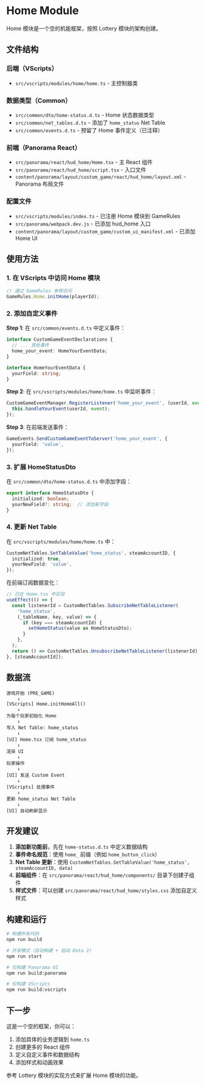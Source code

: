# Home Module

Home 模块是一个空的机能框架，按照 Lottery 模块的架构创建。

## 文件结构

### 后端（VScripts）
- `src/vscripts/modules/home/home.ts` - 主控制器类

### 数据类型（Common）
- `src/common/dto/home-status.d.ts` - Home 状态数据类型
- `src/common/net_tables.d.ts` - 添加了 `home_status` Net Table
- `src/common/events.d.ts` - 预留了 Home 事件定义（已注释）

### 前端（Panorama React）
- `src/panorama/react/hud_home/Home.tsx` - 主 React 组件
- `src/panorama/react/hud_home/script.tsx` - 入口文件
- `content/panorama/layout/custom_game/react/hud_home/layout.xml` - Panorama 布局文件

### 配置文件
- `src/vscripts/modules/index.ts` - 已注册 Home 模块到 GameRules
- `src/panorama/webpack.dev.js` - 已添加 hud_home 入口
- `content/panorama/layout/custom_game/custom_ui_manifest.xml` - 已添加 Home UI

## 使用方法

### 1. 在 VScripts 中访问 Home 模块

```typescript
// 通过 GameRules 单例访问
GameRules.Home.initHome(playerId);
```

### 2. 添加自定义事件

**Step 1**: 在 `src/common/events.d.ts` 中定义事件：
```typescript
interface CustomGameEventDeclarations {
  // ... 其他事件
  home_your_event: HomeYourEventData;
}

interface HomeYourEventData {
  yourField: string;
}
```

**Step 2**: 在 `src/vscripts/modules/home/home.ts` 中监听事件：
```typescript
CustomGameEventManager.RegisterListener('home_your_event', (userId, event) => {
  this.handleYourEvent(userId, event);
});
```

**Step 3**: 在前端发送事件：
```typescript
GameEvents.SendCustomGameEventToServer('home_your_event', {
  yourField: 'value',
});
```

### 3. 扩展 HomeStatusDto

在 `src/common/dto/home-status.d.ts` 中添加字段：
```typescript
export interface HomeStatusDto {
  initialized: boolean;
  yourNewField?: string;  // 添加新字段
}
```

### 4. 更新 Net Table

在 `src/vscripts/modules/home/home.ts` 中：
```typescript
CustomNetTables.SetTableValue('home_status', steamAccountID, {
  initialized: true,
  yourNewField: 'value',
});
```

在前端订阅数据变化：
```typescript
// 已在 Home.tsx 中实现
useEffect(() => {
  const listenerId = CustomNetTables.SubscribeNetTableListener(
    'home_status',
    (_tableName, key, value) => {
      if (key === steamAccountId) {
        setHomeStatus(value as HomeStatusDto);
      }
    },
  );
  return () => CustomNetTables.UnsubscribeNetTableListener(listenerId);
}, [steamAccountId]);
```

## 数据流

```
游戏开始 (PRE_GAME)
    ↓
[VScripts] Home.initHomeAll()
    ↓
为每个玩家初始化 Home
    ↓
写入 Net Table: home_status
    ↓
[UI] Home.tsx 订阅 home_status
    ↓
渲染 UI
    ↓
玩家操作
    ↓
[UI] 发送 Custom Event
    ↓
[VScripts] 处理事件
    ↓
更新 home_status Net Table
    ↓
[UI] 自动刷新显示
```

## 开发建议

1. **添加新功能前**，先在 `home-status.d.ts` 中定义数据结构
2. **事件命名规范**：使用 `home_` 前缀（例如 `home_button_click`）
3. **Net Table 更新**：使用 `CustomNetTables.SetTableValue('home_status', steamAccountID, data)`
4. **前端组件**：在 `src/panorama/react/hud_home/components/` 目录下创建子组件
5. **样式文件**：可以创建 `src/panorama/react/hud_home/styles.css` 添加自定义样式

## 构建和运行

```bash
# 构建所有代码
npm run build

# 开发模式（自动构建 + 启动 Dota 2）
npm run start

# 仅构建 Panorama UI
npm run build:panorama

# 仅构建 VScripts
npm run build:vscripts
```

## 下一步

这是一个空的框架，你可以：

1. 添加具体的业务逻辑到 `home.ts`
2. 创建更多的 React 组件
3. 定义自定义事件和数据结构
4. 添加样式和动画效果

参考 Lottery 模块的实现方式来扩展 Home 模块的功能。
